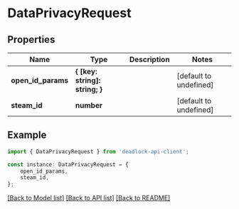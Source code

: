 # DataPrivacyRequest


## Properties

Name | Type | Description | Notes
------------ | ------------- | ------------- | -------------
**open_id_params** | **{ [key: string]: string; }** |  | [default to undefined]
**steam_id** | **number** |  | [default to undefined]

## Example

```typescript
import { DataPrivacyRequest } from 'deadlock-api-client';

const instance: DataPrivacyRequest = {
    open_id_params,
    steam_id,
};
```

[[Back to Model list]](../README.md#documentation-for-models) [[Back to API list]](../README.md#documentation-for-api-endpoints) [[Back to README]](../README.md)

